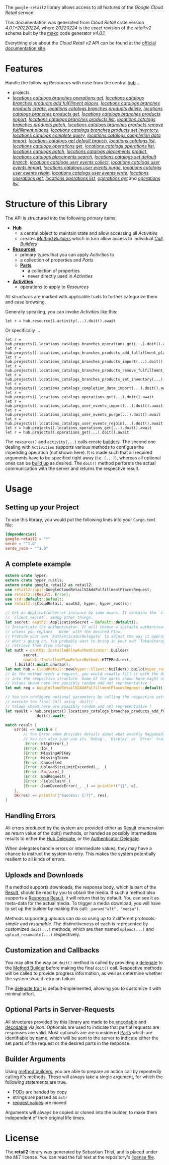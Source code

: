 <!---
DO NOT EDIT !
This file was generated automatically from 'src/generator/templates/api/README.md.mako'
DO NOT EDIT !
-->
The `google-retail2` library allows access to all features of the *Google Cloud Retail* service.

This documentation was generated from *Cloud Retail* crate version *4.0.1+20220224*, where *20220224* is the exact revision of the *retail:v2* schema built by the [mako](http://www.makotemplates.org/) code generator *v4.0.1*.

Everything else about the *Cloud Retail* *v2* API can be found at the
[official documentation site](https://cloud.google.com/recommendations).
# Features

Handle the following *Resources* with ease from the central [hub](https://docs.rs/google-retail2/4.0.1+20220224/google_retail2/CloudRetail) ... 

* projects
 * [*locations catalogs branches operations get*](https://docs.rs/google-retail2/4.0.1+20220224/google_retail2/api::ProjectLocationCatalogBrancheOperationGetCall), [*locations catalogs branches products add fulfillment places*](https://docs.rs/google-retail2/4.0.1+20220224/google_retail2/api::ProjectLocationCatalogBrancheProductAddFulfillmentPlaceCall), [*locations catalogs branches products create*](https://docs.rs/google-retail2/4.0.1+20220224/google_retail2/api::ProjectLocationCatalogBrancheProductCreateCall), [*locations catalogs branches products delete*](https://docs.rs/google-retail2/4.0.1+20220224/google_retail2/api::ProjectLocationCatalogBrancheProductDeleteCall), [*locations catalogs branches products get*](https://docs.rs/google-retail2/4.0.1+20220224/google_retail2/api::ProjectLocationCatalogBrancheProductGetCall), [*locations catalogs branches products import*](https://docs.rs/google-retail2/4.0.1+20220224/google_retail2/api::ProjectLocationCatalogBrancheProductImportCall), [*locations catalogs branches products list*](https://docs.rs/google-retail2/4.0.1+20220224/google_retail2/api::ProjectLocationCatalogBrancheProductListCall), [*locations catalogs branches products patch*](https://docs.rs/google-retail2/4.0.1+20220224/google_retail2/api::ProjectLocationCatalogBrancheProductPatchCall), [*locations catalogs branches products remove fulfillment places*](https://docs.rs/google-retail2/4.0.1+20220224/google_retail2/api::ProjectLocationCatalogBrancheProductRemoveFulfillmentPlaceCall), [*locations catalogs branches products set inventory*](https://docs.rs/google-retail2/4.0.1+20220224/google_retail2/api::ProjectLocationCatalogBrancheProductSetInventoryCall), [*locations catalogs complete query*](https://docs.rs/google-retail2/4.0.1+20220224/google_retail2/api::ProjectLocationCatalogCompleteQueryCall), [*locations catalogs completion data import*](https://docs.rs/google-retail2/4.0.1+20220224/google_retail2/api::ProjectLocationCatalogCompletionDataImportCall), [*locations catalogs get default branch*](https://docs.rs/google-retail2/4.0.1+20220224/google_retail2/api::ProjectLocationCatalogGetDefaultBranchCall), [*locations catalogs list*](https://docs.rs/google-retail2/4.0.1+20220224/google_retail2/api::ProjectLocationCatalogListCall), [*locations catalogs operations get*](https://docs.rs/google-retail2/4.0.1+20220224/google_retail2/api::ProjectLocationCatalogOperationGetCall), [*locations catalogs operations list*](https://docs.rs/google-retail2/4.0.1+20220224/google_retail2/api::ProjectLocationCatalogOperationListCall), [*locations catalogs patch*](https://docs.rs/google-retail2/4.0.1+20220224/google_retail2/api::ProjectLocationCatalogPatchCall), [*locations catalogs placements predict*](https://docs.rs/google-retail2/4.0.1+20220224/google_retail2/api::ProjectLocationCatalogPlacementPredictCall), [*locations catalogs placements search*](https://docs.rs/google-retail2/4.0.1+20220224/google_retail2/api::ProjectLocationCatalogPlacementSearchCall), [*locations catalogs set default branch*](https://docs.rs/google-retail2/4.0.1+20220224/google_retail2/api::ProjectLocationCatalogSetDefaultBranchCall), [*locations catalogs user events collect*](https://docs.rs/google-retail2/4.0.1+20220224/google_retail2/api::ProjectLocationCatalogUserEventCollectCall), [*locations catalogs user events import*](https://docs.rs/google-retail2/4.0.1+20220224/google_retail2/api::ProjectLocationCatalogUserEventImportCall), [*locations catalogs user events purge*](https://docs.rs/google-retail2/4.0.1+20220224/google_retail2/api::ProjectLocationCatalogUserEventPurgeCall), [*locations catalogs user events rejoin*](https://docs.rs/google-retail2/4.0.1+20220224/google_retail2/api::ProjectLocationCatalogUserEventRejoinCall), [*locations catalogs user events write*](https://docs.rs/google-retail2/4.0.1+20220224/google_retail2/api::ProjectLocationCatalogUserEventWriteCall), [*locations operations get*](https://docs.rs/google-retail2/4.0.1+20220224/google_retail2/api::ProjectLocationOperationGetCall), [*locations operations list*](https://docs.rs/google-retail2/4.0.1+20220224/google_retail2/api::ProjectLocationOperationListCall), [*operations get*](https://docs.rs/google-retail2/4.0.1+20220224/google_retail2/api::ProjectOperationGetCall) and [*operations list*](https://docs.rs/google-retail2/4.0.1+20220224/google_retail2/api::ProjectOperationListCall)




# Structure of this Library

The API is structured into the following primary items:

* **[Hub](https://docs.rs/google-retail2/4.0.1+20220224/google_retail2/CloudRetail)**
    * a central object to maintain state and allow accessing all *Activities*
    * creates [*Method Builders*](https://docs.rs/google-retail2/4.0.1+20220224/google_retail2/client::MethodsBuilder) which in turn
      allow access to individual [*Call Builders*](https://docs.rs/google-retail2/4.0.1+20220224/google_retail2/client::CallBuilder)
* **[Resources](https://docs.rs/google-retail2/4.0.1+20220224/google_retail2/client::Resource)**
    * primary types that you can apply *Activities* to
    * a collection of properties and *Parts*
    * **[Parts](https://docs.rs/google-retail2/4.0.1+20220224/google_retail2/client::Part)**
        * a collection of properties
        * never directly used in *Activities*
* **[Activities](https://docs.rs/google-retail2/4.0.1+20220224/google_retail2/client::CallBuilder)**
    * operations to apply to *Resources*

All *structures* are marked with applicable traits to further categorize them and ease browsing.

Generally speaking, you can invoke *Activities* like this:

```Rust,ignore
let r = hub.resource().activity(...).doit().await
```

Or specifically ...

```ignore
let r = hub.projects().locations_catalogs_branches_operations_get(...).doit().await
let r = hub.projects().locations_catalogs_branches_products_add_fulfillment_places(...).doit().await
let r = hub.projects().locations_catalogs_branches_products_import(...).doit().await
let r = hub.projects().locations_catalogs_branches_products_remove_fulfillment_places(...).doit().await
let r = hub.projects().locations_catalogs_branches_products_set_inventory(...).doit().await
let r = hub.projects().locations_catalogs_completion_data_import(...).doit().await
let r = hub.projects().locations_catalogs_operations_get(...).doit().await
let r = hub.projects().locations_catalogs_user_events_import(...).doit().await
let r = hub.projects().locations_catalogs_user_events_purge(...).doit().await
let r = hub.projects().locations_catalogs_user_events_rejoin(...).doit().await
let r = hub.projects().locations_operations_get(...).doit().await
let r = hub.projects().operations_get(...).doit().await
```

The `resource()` and `activity(...)` calls create [builders][builder-pattern]. The second one dealing with `Activities` 
supports various methods to configure the impending operation (not shown here). It is made such that all required arguments have to be 
specified right away (i.e. `(...)`), whereas all optional ones can be [build up][builder-pattern] as desired.
The `doit()` method performs the actual communication with the server and returns the respective result.

# Usage

## Setting up your Project

To use this library, you would put the following lines into your `Cargo.toml` file:

```toml
[dependencies]
google-retail2 = "*"
serde = "^1.0"
serde_json = "^1.0"
```

## A complete example

```Rust
extern crate hyper;
extern crate hyper_rustls;
extern crate google_retail2 as retail2;
use retail2::api::GoogleCloudRetailV2AddFulfillmentPlacesRequest;
use retail2::{Result, Error};
use std::default::Default;
use retail2::{CloudRetail, oauth2, hyper, hyper_rustls};

// Get an ApplicationSecret instance by some means. It contains the `client_id` and 
// `client_secret`, among other things.
let secret: oauth2::ApplicationSecret = Default::default();
// Instantiate the authenticator. It will choose a suitable authentication flow for you, 
// unless you replace  `None` with the desired Flow.
// Provide your own `AuthenticatorDelegate` to adjust the way it operates and get feedback about 
// what's going on. You probably want to bring in your own `TokenStorage` to persist tokens and
// retrieve them from storage.
let auth = oauth2::InstalledFlowAuthenticator::builder(
        secret,
        oauth2::InstalledFlowReturnMethod::HTTPRedirect,
    ).build().await.unwrap();
let mut hub = CloudRetail::new(hyper::Client::builder().build(hyper_rustls::HttpsConnectorBuilder::new().with_native_roots().https_or_http().enable_http1().enable_http2().build()), auth);
// As the method needs a request, you would usually fill it with the desired information
// into the respective structure. Some of the parts shown here might not be applicable !
// Values shown here are possibly random and not representative !
let mut req = GoogleCloudRetailV2AddFulfillmentPlacesRequest::default();

// You can configure optional parameters by calling the respective setters at will, and
// execute the final call using `doit()`.
// Values shown here are possibly random and not representative !
let result = hub.projects().locations_catalogs_branches_products_add_fulfillment_places(req, "product")
             .doit().await;

match result {
    Err(e) => match e {
        // The Error enum provides details about what exactly happened.
        // You can also just use its `Debug`, `Display` or `Error` traits
         Error::HttpError(_)
        |Error::Io(_)
        |Error::MissingAPIKey
        |Error::MissingToken
        |Error::Cancelled
        |Error::UploadSizeLimitExceeded(_, _)
        |Error::Failure(_)
        |Error::BadRequest(_)
        |Error::FieldClash(_)
        |Error::JsonDecodeError(_, _) => println!("{}", e),
    },
    Ok(res) => println!("Success: {:?}", res),
}

```
## Handling Errors

All errors produced by the system are provided either as [Result](https://docs.rs/google-retail2/4.0.1+20220224/google_retail2/client::Result) enumeration as return value of
the doit() methods, or handed as possibly intermediate results to either the 
[Hub Delegate](https://docs.rs/google-retail2/4.0.1+20220224/google_retail2/client::Delegate), or the [Authenticator Delegate](https://docs.rs/yup-oauth2/*/yup_oauth2/trait.AuthenticatorDelegate.html).

When delegates handle errors or intermediate values, they may have a chance to instruct the system to retry. This 
makes the system potentially resilient to all kinds of errors.

## Uploads and Downloads
If a method supports downloads, the response body, which is part of the [Result](https://docs.rs/google-retail2/4.0.1+20220224/google_retail2/client::Result), should be
read by you to obtain the media.
If such a method also supports a [Response Result](https://docs.rs/google-retail2/4.0.1+20220224/google_retail2/client::ResponseResult), it will return that by default.
You can see it as meta-data for the actual media. To trigger a media download, you will have to set up the builder by making
this call: `.param("alt", "media")`.

Methods supporting uploads can do so using up to 2 different protocols: 
*simple* and *resumable*. The distinctiveness of each is represented by customized 
`doit(...)` methods, which are then named `upload(...)` and `upload_resumable(...)` respectively.

## Customization and Callbacks

You may alter the way an `doit()` method is called by providing a [delegate](https://docs.rs/google-retail2/4.0.1+20220224/google_retail2/client::Delegate) to the 
[Method Builder](https://docs.rs/google-retail2/4.0.1+20220224/google_retail2/client::CallBuilder) before making the final `doit()` call. 
Respective methods will be called to provide progress information, as well as determine whether the system should 
retry on failure.

The [delegate trait](https://docs.rs/google-retail2/4.0.1+20220224/google_retail2/client::Delegate) is default-implemented, allowing you to customize it with minimal effort.

## Optional Parts in Server-Requests

All structures provided by this library are made to be [encodable](https://docs.rs/google-retail2/4.0.1+20220224/google_retail2/client::RequestValue) and 
[decodable](https://docs.rs/google-retail2/4.0.1+20220224/google_retail2/client::ResponseResult) via *json*. Optionals are used to indicate that partial requests are responses 
are valid.
Most optionals are are considered [Parts](https://docs.rs/google-retail2/4.0.1+20220224/google_retail2/client::Part) which are identifiable by name, which will be sent to 
the server to indicate either the set parts of the request or the desired parts in the response.

## Builder Arguments

Using [method builders](https://docs.rs/google-retail2/4.0.1+20220224/google_retail2/client::CallBuilder), you are able to prepare an action call by repeatedly calling it's methods.
These will always take a single argument, for which the following statements are true.

* [PODs][wiki-pod] are handed by copy
* strings are passed as `&str`
* [request values](https://docs.rs/google-retail2/4.0.1+20220224/google_retail2/client::RequestValue) are moved

Arguments will always be copied or cloned into the builder, to make them independent of their original life times.

[wiki-pod]: http://en.wikipedia.org/wiki/Plain_old_data_structure
[builder-pattern]: http://en.wikipedia.org/wiki/Builder_pattern
[google-go-api]: https://github.com/google/google-api-go-client

# License
The **retail2** library was generated by Sebastian Thiel, and is placed 
under the *MIT* license.
You can read the full text at the repository's [license file][repo-license].

[repo-license]: https://github.com/Byron/google-apis-rsblob/main/LICENSE.md

